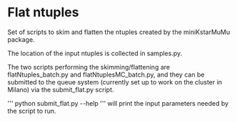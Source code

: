 # Flat ntuples
Set of scripts to skim and flatten the ntuples created by the miniKstarMuMu package.

The location of the input ntuples is collected in 
samples.py.

The two scripts performing the skimming/flattening are 
flatNtuples_batch.py and flatNtuplesMC_batch.py, and they can be submitted to the
queue system (currently set up to work on the cluster in Milano) via the 
submit_flat.py script.

'''
python submit_flat.py --help
'''
will print the input parameters needed by the script to run.
